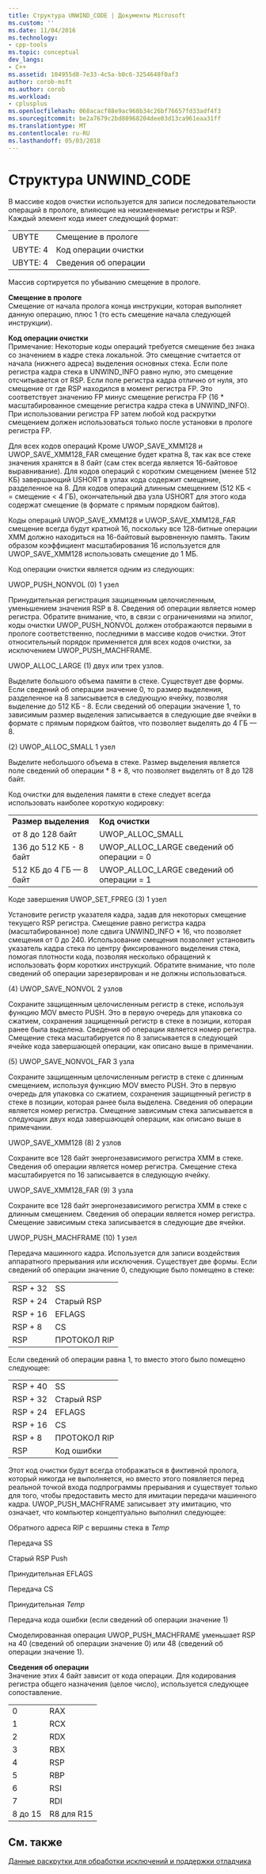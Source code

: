 ```yaml
---
title: Структура UNWIND_CODE | Документы Microsoft
ms.custom: ''
ms.date: 11/04/2016
ms.technology:
- cpp-tools
ms.topic: conceptual
dev_langs:
- C++
ms.assetid: 104955d8-7e33-4c5a-b0c6-3254648f0af3
author: corob-msft
ms.author: corob
ms.workload:
- cplusplus
ms.openlocfilehash: 068acacf88e9ac968b34c26bf76657fd33adf4f3
ms.sourcegitcommit: be2a7679c2bd80968204dee03d13ca961eaa31ff
ms.translationtype: MT
ms.contentlocale: ru-RU
ms.lasthandoff: 05/03/2018
---
```

# <a name="struct-unwindcode"></a>Структура UNWIND_CODE
В массиве кодов очистки используется для записи последовательности операций в прологе, влияющие на неизменяемые регистры и RSP. Каждый элемент кода имеет следующий формат:  
  
|||  
|-|-|  
|UBYTE|Смещение в прологе|  
|UBYTE: 4|Код операции очистки|  
|UBYTE: 4|Сведения об операции|  
  
 Массив сортируется по убыванию смещение в прологе.  
  
 **Смещение в прологе**  
 Смещение от начала пролога конца инструкции, которая выполняет данную операцию, плюс 1 (то есть смещение начала следующей инструкции).  
  
 **Код операции очистки**  
 Примечание: Некоторые коды операций требуется смещение без знака со значением в кадре стека локальной. Это смещение считается от начала (нижнего адреса) выделения основных стека. Если поле регистра кадра стека в UNWIND_INFO равно нулю, это смещение отсчитывается от RSP. Если поле регистра кадра отлично от нуля, это смещение от где RSP находился в момент регистра FP. Это соответствует значению FP минус смещение регистра FP (16 * масштабированное смещение регистра кадра стека в UNWIND_INFO). При использовании регистра FP затем любой код раскрутки смещением должен использоваться только после установки в прологе регистра FP.  
  
 Для всех кодов операций Кроме UWOP_SAVE_XMM128 и UWOP_SAVE_XMM128_FAR смещение будет кратна 8, так как все стеке значения хранятся в 8 байт (сам стек всегда является 16-байтовое выравнивание). Для кодов операций с коротким смещением (менее 512 КБ) завершающий USHORT в узлах кода содержит смещение, разделенное на 8. Для кодов операций длинным смещением (512 КБ < = смещение < 4 ГБ), окончательный два узла USHORT для этого кода содержат смещение (в формате с прямым порядком байтов).  
  
 Коды операций UWOP_SAVE_XMM128 и UWOP_SAVE_XMM128_FAR смещение всегда будут кратной 16, поскольку все 128-битные операции XMM должно находиться на 16-байтовый выровненную память. Таким образом коэффициент масштабирования 16 используется для UWOP_SAVE_XMM128 использовать смещение до 1 МБ.  
  
 Код операции очистки является одним из следующих:  
  
 UWOP_PUSH_NONVOL (0) 1 узел  
  
 Принудительная регистрация защищенным целочисленным, уменьшением значения RSP в 8. Сведения об операции является номер регистра. Обратите внимание, что, в связи с ограничениями на эпилог, коды очистки UWOP_PUSH_NONVOL должен отображаются первыми в прологе соответственно, последними в массиве кодов очистки. Этот относительный порядок применяется для всех кодов очистки, за исключением UWOP_PUSH_MACHFRAME.  
  
 UWOP_ALLOC_LARGE (1) двух или трех узлов.  
  
 Выделите большого объема памяти в стеке. Существует две формы. Если сведений об операции значение 0, то размер выделения, разделенное на 8 записывается в следующую ячейку, позволяя выделение до 512 КБ - 8. Если сведений об операции значение 1, то зависимым размер выделения записывается в следующие две ячейки в формате с прямым порядком байтов, что позволяет выделять до 4 ГБ — 8.  
  
 (2) UWOP_ALLOC_SMALL 1 узел  
  
 Выделите небольшого объема в стеке. Размер выделения является поле сведений об операции * 8 + 8, что позволяет выделять от 8 до 128 байт.  
  
 Код очистки для выделения памяти в стеке следует всегда использовать наиболее короткую кодировку:  
  
|||  
|-|-|  
|**Размер выделения**|**Код очистки**|  
|от 8 до 128 байт|UWOP_ALLOC_SMALL|  
|136 до 512 КБ - 8 байт|UWOP_ALLOC_LARGE сведений об операции = 0|  
|512 КБ до 4 ГБ — 8 байт|UWOP_ALLOC_LARGE сведений об операции = 1|  
  
 Коде завершения UWOP_SET_FPREG (3) 1 узел  
  
 Установите регистр указателя кадра, задав для некоторых смещение текущего RSP регистра. Смещение равно регистра кадра (масштабированное) поле сдвига UNWIND_INFO * 16, что позволяет смещения от 0 до 240. Использование смещения позволяет установить указатель кадра стека по центру фиксированного выделения стека, помогая плотности кода, позволяя несколько обращений к использовать форм коротких инструкций. Обратите внимание, что поле сведений об операции зарезервирован и не должны использоваться.  
  
 (4) UWOP_SAVE_NONVOL 2 узлов  
  
 Сохраните защищенным целочисленным регистр в стеке, используя функцию MOV вместо PUSH. Это в первую очередь для упаковка со сжатием, сохранения защищенный регистр в стеке в позиции, которая ранее была выделена. Сведения об операции является номер регистра. Смещение стека масштабируется по 8 записывается в следующей ячейке кода завершающей операции, как описано выше в примечании.  
  
 (5) UWOP_SAVE_NONVOL_FAR 3 узла  
  
 Сохраните защищенным целочисленным регистр в стеке с длинным смещением, используя функцию MOV вместо PUSH. Это в первую очередь для упаковка со сжатием, сохранения защищенный регистр в стеке в позиции, которая ранее была выделена. Сведения об операции является номер регистра. Смещение зависимым стека записывается в следующих двух кода завершающей операции, как описано выше в примечании.  
  
 UWOP_SAVE_XMM128 (8) 2 узлов  
  
 Сохраните все 128 байт энергонезависимого регистра XMM в стеке. Сведения об операции является номер регистра. Смещение стека масштабируется по 16 записывается в следующую ячейку.  
  
 UWOP_SAVE_XMM128_FAR (9) 3 узла  
  
 Сохраните все 128 байт энергонезависимого регистра XMM в стеке с длинным смещением. Сведения об операции является номер регистра. Смещение зависимым стека записывается в следующие две ячейки.  
  
 UWOP_PUSH_MACHFRAME (10) 1 узел  
  
 Передача машинного кадра.  Используется для записи воздействия аппаратного прерывания или исключения. Существует две формы. Если сведений об операции значение 0, следующие было помещено в стеке:  
  
|||  
|-|-|  
|RSP + 32|SS|  
|RSP + 24|Старый RSP|  
|RSP + 16|EFLAGS|  
|RSP + 8|CS|  
|RSP|ПРОТОКОЛ RIP|  
  
 Если сведений об операции равна 1, то вместо этого было помещено следующее:  
  
|||  
|-|-|  
|RSP + 40|SS|  
|RSP + 32|Старый RSP|  
|RSP + 24|EFLAGS|  
|RSP + 16|CS|  
|RSP + 8|ПРОТОКОЛ RIP|  
|RSP|Код ошибки|  
  
 Этот код очистки будут всегда отображаться в фиктивной пролога, который никогда не выполняется, но вместо этого появляется перед реальной точкой входа подпрограммы прерывания и существует только для того, чтобы предоставить место для имитации передачи машинного кадра. UWOP_PUSH_MACHFRAME записывает эту имитацию, что означает, что компьютер концептуально выполнил следующее:  
  
 Обратного адреса RIP с вершины стека в *Temp*  
  
 Передача SS  
  
 Старый RSP Push  
  
 Принудительная EFLAGS  
  
 Передача CS  
  
 Принудительная *Temp*  
  
 Передача кода ошибки (если сведений об операции значение 1)  
  
 Смоделированная операция UWOP_PUSH_MACHFRAME уменьшает RSP на 40 (сведений об операции значение 0) или 48 (сведений об операции значение 1).  
  
 **Сведения об операции**  
 Значение этих 4 байт зависит от кода операции. Для кодирования регистра общего назначения (целое число), используется следующее сопоставление.  
  
|||  
|-|-|  
|0|RAX|  
|1|RCX|  
|2|RDX|  
|3|RBX|  
|4|RSP|  
|5|RBP|  
|6|RSI|  
|7|RDI|  
|8 до 15|R8 для R15|  
  
## <a name="see-also"></a>См. также  
 [Данные раскрутки для обработки исключений и поддержки отладчика](../build/unwind-data-for-exception-handling-debugger-support.md)